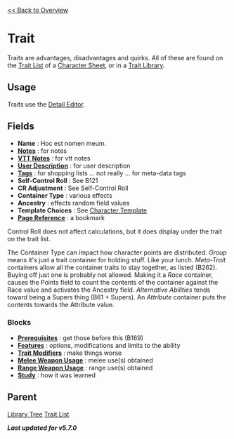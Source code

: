 [<< Back to Overview](./Overview.md "Overview")

# Trait
Traits are advantages, disadvantages and quirks. All of these are found on the [Trait List](./Trait%20List.md "Trait List") of a [Character Sheet](./Character%20Sheet.md "Character Sheet"), or in a [Trait Library](./Library%20Tree.md "Library Tree:Trait").

## Usage
Traits use the [Detail Editor](./Detail%20Editor.md "Detail Editor").

## Fields
- **Name** : Hoc est nomen meum.
- **[Notes](./Notes.md "Notes")** : for notes
- **[VTT Notes](./VTT%20Notes.md "VTT Notes")** : for vtt notes
- **[User Description](./User%20Description.md "User Description")** : for user description
- **[Tags](./Tags.md "Tags")** : for shopping lists ... not really ... for meta-data tags
- **Self-Control Roll** : See B121
- **CR Adjustment** : See Self-Control Roll
- **Container Type** : various effects
- **Ancestry** : effects random field values
- **Template Choices** : See [Character Template](./Character%20Template.md "Character Template")
- **[Page Reference](./Page%20Reference.md "Page Reference")** : a bookmark

Control Roll does not affect calculations, but it does display under the trait on the trait list.

The Container Type can impact how character points are distributed. *Group* means it's just a trait container for holding stuff. Like your lunch. *Meta-Trait* containers allow all the container traits to stay together, as listed (B262). Buying off just one is probably not allowed. Making it a *Race* container, causes the Points field to count the contents of the container against the Race value and activates the Ancestry field. *Alternative Abilities* tends toward being a Supers thing (B61 + Supers). An *Attribute* container puts the contents towards the Attribute value.

### Blocks
- **[Prerequisites](./Prerequisites.md "Prerequisites")** : get those before this (B169)
- **[Features](./Features.md "Features")** : options, modifications and limits to the ability
- **[Trait Modifiers](./Trait%20Modifiers.md "Trait Modifiers")** : make things worse
- **[Melee Weapon Usage](./Melee%20Weapon%20Usage.md "Melee Weapon Usage")** : melee use(s) obtained
- **[Range Weapon Usage](./Range%20Weapon%20Usage.md "Range Weapon Usage")** : range use(s) obtained
- **[Study](./Study.md "Study")** : how it was learned

## Parent
[Library Tree](./Library%20Tree.md "Library Tree")
[Trait List](./Trait%20List.md "Trait List")

***Last updated for v5.7.0***